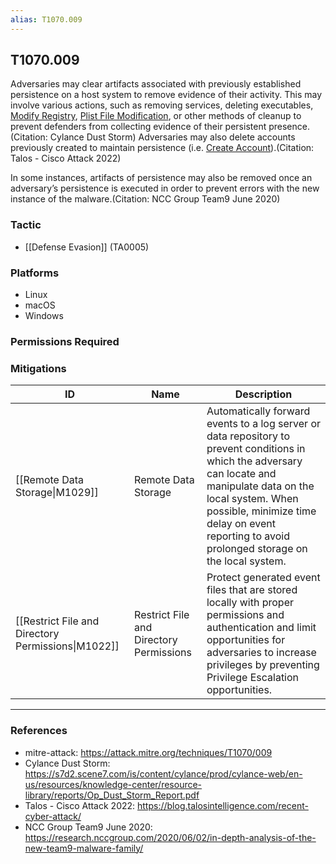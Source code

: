 ```yaml
---
alias: T1070.009
---
```


## T1070.009

Adversaries may clear artifacts associated with previously established persistence on a host system to remove evidence of their activity. This may involve various actions, such as removing services, deleting executables, [Modify Registry](https://attack.mitre.org/techniques/T1112), [Plist File Modification](https://attack.mitre.org/techniques/T1647), or other methods of cleanup to prevent defenders from collecting evidence of their persistent presence.(Citation: Cylance Dust Storm) Adversaries may also delete accounts previously created to maintain persistence (i.e. [Create Account](https://attack.mitre.org/techniques/T1136)).(Citation: Talos - Cisco Attack 2022)

In some instances, artifacts of persistence may also be removed once an adversary’s persistence is executed in order to prevent errors with the new instance of the malware.(Citation: NCC Group Team9 June 2020)


### Tactic
- [[Defense Evasion]] (TA0005)

### Platforms
- Linux
- macOS
- Windows

### Permissions Required

### Mitigations

| ID | Name | Description |
| --- | --- | --- |
| [[Remote Data Storage\|M1029]] | Remote Data Storage | Automatically forward events to a log server or data repository to prevent conditions in which the adversary can locate and manipulate data on the local system. When possible, minimize time delay on event reporting to avoid prolonged storage on the local system.  |
| [[Restrict File and Directory Permissions\|M1022]] | Restrict File and Directory Permissions | Protect generated event files that are stored locally with proper permissions and authentication and limit opportunities for adversaries to increase privileges by preventing Privilege Escalation opportunities.  |


---
### References

- mitre-attack: https://attack.mitre.org/techniques/T1070/009
- Cylance Dust Storm: https://s7d2.scene7.com/is/content/cylance/prod/cylance-web/en-us/resources/knowledge-center/resource-library/reports/Op_Dust_Storm_Report.pdf
- Talos - Cisco Attack 2022: https://blog.talosintelligence.com/recent-cyber-attack/
- NCC Group Team9 June 2020: https://research.nccgroup.com/2020/06/02/in-depth-analysis-of-the-new-team9-malware-family/
